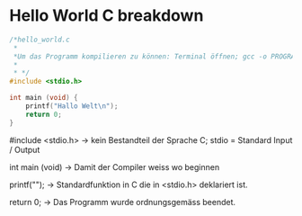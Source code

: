# Hello World C breakdown

```c
/*hello_world.c
 *
 *Um das Programm kompilieren zu können: Terminal öffnen; gcc -o PROGRAM;./PROGAM
 *
 * */
#include <stdio.h>

int main (void) {
	printf("Hallo Welt\n");
	return 0;
}
```
#include <stdio.h> -> kein Bestandteil der Sprache C; stdio = Standard Input / Output

int main (void)    -> Damit der Compiler weiss wo beginnen

printf("");	   -> Standardfunktion in C die in <stdio.h> deklariert ist.

return 0;	   -> Das Programm wurde ordnungsgemäss beendet.
